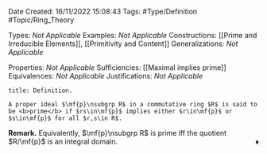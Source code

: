 <div class="topSpace"></div>

Date Created: 16/11/2022 15:08:43
Tags: #Type/Definition #Topic/Ring_Theory

Types: <i>Not Applicable</i>
Examples: <i>Not Applicable</i>
Constructions: [[Prime and Irreducible Elements]], [[Primitivity and Content]]
Generalizations: <i>Not Applicable</i>

Properties: <i>Not Applicable</i>
Sufficiencies: [[Maximal implies prime]]
Equivalences: <i>Not Applicable</i>
Justifications: <i>Not Applicable</i>

``` ad-Definition
title: Definition.

A proper ideal $\mf{p}\nsubgrp R$ in a commutative ring $R$ is said to be <b>prime</b> if $rs\in\mf{p}$ implies either $r\in\mf{p}$ or $s\in\mf{p}$ for all $r,s\in R$.

```

<b>Remark.</b> Equivalently, $\mf{p}\nsubgrp R$ is prime iff the quotient $R/\mf{p}$ is an integral domain.<span style="float:right;">$\blacklozenge$</span>

